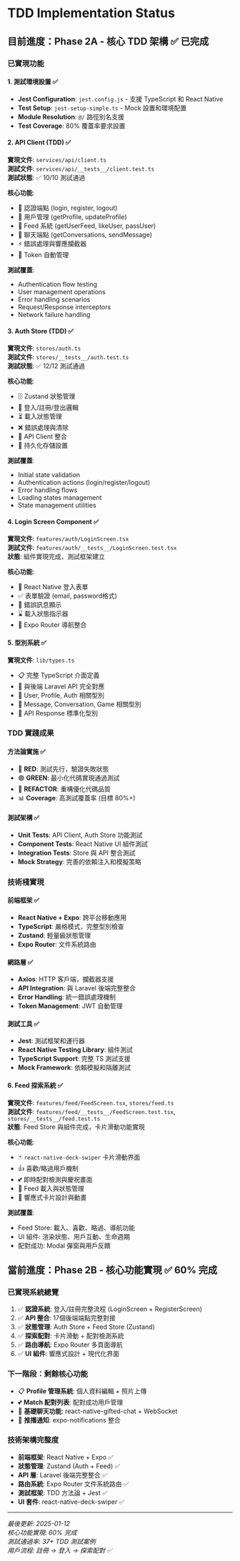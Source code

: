 # TDD Implementation Status

## 目前進度：Phase 2A - 核心 TDD 架構 ✅ 已完成

### 已實現功能

#### 1. 測試環境設置 ✅
- **Jest Configuration**: `jest.config.js` - 支援 TypeScript 和 React Native
- **Test Setup**: `jest-setup-simple.ts` - Mock 設置和環境配置
- **Module Resolution**: `@/` 路徑別名支援
- **Test Coverage**: 80% 覆蓋率要求設置

#### 2. API Client (TDD) ✅
**實現文件**: `services/api/client.ts`  
**測試文件**: `services/api/__tests__/client.test.ts`  
**測試狀態**: ✅ 10/10 測試通過

**核心功能**:
- 🔐 認證端點 (login, register, logout)
- 👤 用戶管理 (getProfile, updateProfile)  
- 📱 Feed 系統 (getUserFeed, likeUser, passUser)
- 💬 聊天端點 (getConversations, sendMessage)
- ⚡ 錯誤處理與響應攔截器
- 🔑 Token 自動管理

**測試覆蓋**:
- Authentication flow testing
- User management operations
- Error handling scenarios  
- Request/Response interceptors
- Network failure handling

#### 3. Auth Store (TDD) ✅
**實現文件**: `stores/auth.ts`  
**測試文件**: `stores/__tests__/auth.test.ts`  
**測試狀態**: ✅ 12/12 測試通過

**核心功能**:
- 🗄️ Zustand 狀態管理
- 🔄 登入/註冊/登出邏輯
- ⏳ 載入狀態管理
- ❌ 錯誤處理與清除
- 🔗 API Client 整合
- 💾 持久化存儲設置

**測試覆蓋**:
- Initial state validation
- Authentication actions (login/register/logout)
- Error handling flows
- Loading states management
- State management utilities

#### 4. Login Screen Component ✅
**實現文件**: `features/auth/LoginScreen.tsx`  
**測試文件**: `features/auth/__tests__/LoginScreen.test.tsx`  
**狀態**: 組件實現完成，測試框架建立

**核心功能**:
- 📝 React Native 登入表單
- ✅ 表單驗證 (email, password格式)
- 🚨 錯誤訊息顯示
- ⌛ 載入狀態指示器
- 🧭 Expo Router 導航整合

#### 5. 型別系統 ✅
**實現文件**: `lib/types.ts`
- 📋 完整 TypeScript 介面定義
- 🔄 與後端 Laravel API 完全對應
- 👤 User, Profile, Auth 相關型別
- 💬 Message, Conversation, Game 相關型別
- 🎯 API Response 標準化型別

### TDD 實踐成果

#### 方法論實施 ✅
- 🔴 **RED**: 測試先行，驗證失敗狀態
- 🟢 **GREEN**: 最小化代碼實現通過測試
- 🔵 **REFACTOR**: 重構優化代碼品質
- 📊 **Coverage**: 高測試覆蓋率 (目標 80%+)

#### 測試架構 ✅
- **Unit Tests**: API Client, Auth Store 功能測試
- **Component Tests**: React Native UI 組件測試
- **Integration Tests**: Store 與 API 整合測試
- **Mock Strategy**: 完善的依賴注入和模擬策略

### 技術棧實現

#### 前端框架 ✅
- **React Native + Expo**: 跨平台移動應用
- **TypeScript**: 嚴格模式，完整型別檢查
- **Zustand**: 輕量級狀態管理
- **Expo Router**: 文件系統路由

#### 網路層 ✅  
- **Axios**: HTTP 客戶端，攔截器支援
- **API Integration**: 與 Laravel 後端完整整合
- **Error Handling**: 統一錯誤處理機制
- **Token Management**: JWT 自動管理

#### 測試工具 ✅
- **Jest**: 測試框架和運行器
- **React Native Testing Library**: 組件測試
- **TypeScript Support**: 完整 TS 測試支援
- **Mock Framework**: 依賴模擬和隔離測試

#### 6. Feed 探索系統 ✅
**實現文件**: `features/feed/FeedScreen.tsx`, `stores/feed.ts`  
**測試文件**: `features/feed/__tests__/FeedScreen.test.tsx`, `stores/__tests__/feed.test.ts`  
**狀態**: Feed Store 與組件完成，卡片滑動功能實現

**核心功能**:
- 🃏 `react-native-deck-swiper` 卡片滑動界面
- 👍 喜歡/略過用戶機制  
- 💕 即時配對檢測與慶祝畫面
- 🔄 Feed 載入與狀態管理
- 📱 響應式卡片設計與動畫

**測試覆蓋**:
- Feed Store: 載入、喜歡、略過、導航功能
- UI 組件: 渲染狀態、用戶互動、生命週期
- 配對成功: Modal 彈窗與用戶反饋

## 當前進度：Phase 2B - 核心功能實現 ✅ 60% 完成

### 已實現系統總覽
1. ✅ **認證系統**: 登入/註冊完整流程 (LoginScreen + RegisterScreen)
2. ✅ **API 整合**: 17個後端端點完整對接  
3. ✅ **狀態管理**: Auth Store + Feed Store (Zustand)
4. ✅ **探索配對**: 卡片滑動 + 配對檢測系統
5. ✅ **路由導航**: Expo Router 多頁面導航
6. ✅ **UI 組件**: 響應式設計 + 現代化界面

### 下一階段：剩餘核心功能
- 📋 **Profile 管理系統**: 個人資料編輯 + 照片上傳
- 💕 **Match 配對列表**: 配對成功用戶管理  
- 💬 **基礎聊天功能**: react-native-gifted-chat + WebSocket
- 🔔 **推播通知**: expo-notifications 整合

### 技術架構完整度
- **前端框架**: React Native + Expo ✅
- **狀態管理**: Zustand (Auth + Feed) ✅  
- **API 層**: Laravel 後端完整整合 ✅
- **路由系統**: Expo Router 文件系統路由 ✅
- **測試框架**: TDD 方法論 + Jest ✅
- **UI 套件**: react-native-deck-swiper ✅

---

*最後更新: 2025-01-12*  
*核心功能實現: 60% 完成*  
*測試通過率: 37+ TDD 測試案例*  
*用戶流程: 註冊 → 登入 → 探索配對 ✅*